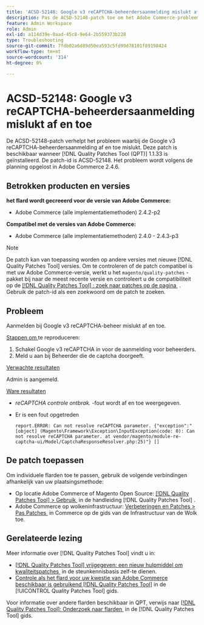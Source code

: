 ```yaml
---
title: 'ACSD-52148: Google v3 reCAPTCHA-beheerdersaanmelding mislukt af en toe'
description: Pas de ACSD-52148-patch toe om het Adobe Commerce-probleem op te lossen, waarbij de aanmelding voor de Google v3 reCAPTCHA-beheerder af en toe mislukt.
feature: Admin Workspace
role: Admin
exl-id: a114d39e-0aad-45c8-9e64-2b559373b228
type: Troubleshooting
source-git-commit: 7fdb02a6d89d50ea593c5fd99d78101f89198424
workflow-type: tm+mt
source-wordcount: '314'
ht-degree: 0%

---
```


# ACSD-52148: Google v3 reCAPTCHA-beheerdersaanmelding mislukt af en toe

De ACSD-52148-patch verhelpt het probleem waarbij de Google v3 reCAPTCHA-beheerdersaanmelding af en toe mislukt. Deze patch is beschikbaar wanneer [!DNL Quality Patches Tool (QPT)] 1.1.33 is geïnstalleerd. De patch-id is ACSD-52148. Het probleem wordt volgens de planning opgelost in Adobe Commerce 2.4.6.

## Betrokken producten en versies

**het flard wordt gecreeerd voor de versie van Adobe Commerce:**

* Adobe Commerce (alle implementatiemethoden) 2.4.2-p2

**Compatibel met de versies van Adobe Commerce:**

* Adobe Commerce (alle implementatiemethoden) 2.4.0 - 2.4.3-p3

>[!NOTE]
>
>De patch kan van toepassing worden op andere versies met nieuwe [!DNL Quality Patches Tool] versies. Om te controleren of de patch compatibel is met uw Adobe Commerce-versie, werkt u het `magento/quality-patches` -pakket bij naar de meest recente versie en controleert u de compatibiliteit op de [[!DNL Quality Patches Tool] : zoek naar patches op de pagina &#x200B;](https://experienceleague.adobe.com/tools/commerce-quality-patches/index.html?lang=nl-NL) . Gebruik de patch-id als een zoekwoord om de patch te zoeken.

## Probleem

Aanmelden bij Google v3 reCAPTCHA-beheer mislukt af en toe.

<u> Stappen om </u> te reproduceren:

1. Schakel Google v3 reCAPTCHA in voor de aanmelding voor beheerders.
1. Meld u aan bij Beheerder die de captcha doorgeeft.

<u> Verwachte resultaten </u>

Admin is aangemeld.

<u> Ware resultaten </u>

* *reCAPTCHA controle ontbrak.* -fout wordt af en toe weergegeven.
* Er is een fout opgetreden

  ```
  report.ERROR: Can not resolve reCAPTCHA parameter. {"exception":"[object] (Magento\Framework\Exception\InputException(code: 0): Can not resolve reCAPTCHA parameter. at vendor/magento/module-re-captcha-ui/Model/CaptchaResponseResolver.php:25)"} []
  ```

## De patch toepassen

Om individuele flarden toe te passen, gebruik de volgende verbindingen afhankelijk van uw plaatsingsmethode:

* Op locatie Adobe Commerce of Magento Open Source: [[!DNL Quality Patches Tool] > Gebruik &#x200B;](/help/tools/quality-patches-tool/usage.md) in de handleiding [!DNL Quality Patches Tool] .
* Adobe Commerce op wolkeninfrastructuur: [&#x200B; Verbeteringen en Patches > Pas Patches &#x200B;](https://experienceleague.adobe.com/docs/commerce-cloud-service/user-guide/develop/upgrade/apply-patches.html?lang=nl-NL) in Commerce op de gids van de Infrastructuur van de Wolk toe.

## Gerelateerde lezing

Meer informatie over [!DNL Quality Patches Tool] vindt u in:

* [[!DNL Quality Patches Tool]  vrijgegeven: een nieuw hulpmiddel om kwaliteitspatches &#x200B;](https://experienceleague.adobe.com/nl/docs/commerce-operations/tools/quality-patches-tool/quality-patches-tool-to-self-serve-quality-patches) in de steunkennisbasis zelf-te dienen.
* [&#x200B; Controle als het flard voor uw kwestie van Adobe Commerce beschikbaar is gebruikend  [!DNL Quality Patches Tool]](/help/tools/quality-patches-tool/patches-available-in-qpt/check-patch-for-magento-issue-with-magento-quality-patches.md) in de [!UICONTROL Quality Patches Tool] gids.


Voor informatie over andere flarden beschikbaar in QPT, verwijs naar [[!DNL Quality Patches Tool]: Onderzoek naar flarden &#x200B;](https://experienceleague.adobe.com/tools/commerce-quality-patches/index.html?lang=nl-NL) in de [!DNL Quality Patches Tool] gids.
